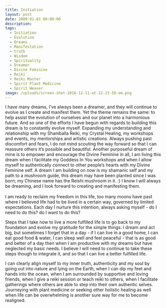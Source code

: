 ```yaml
---
title: Initiation
layout: post
date: 2000-01-01 00:00:00
description:
tags:
  - Initiation
  - Evolution
  - Dreams
  - Manifestation
  - truth
  - Wisdom
  - Spirituality
  - Dreamer
  - Divine Feminine
  - Reiki
  - Reiki Master
  - Spirit Plant Medicine
  - Spirit Weaver
image: /uploads/screen-shot-2016-12-11-at-12-23-50-am.png
---
```



I have many dreams, I’ve always been a dreamer, and they will continue to evolve as I create and manifest them. Yet the theme remains the same: to help assist the evolution of ourselves and our planet into a harmonious future. And so one of the efforts I have begun with regards to building this dream is to constantly evolve myself. Expanding my understanding and relationship with my Shamballa Reiki, my Crystal Healing, my workshops and events, my mentorships and artistic creations. Always pushing past discomfort and fears, I do not mind scouting the way forward so that I can reassure others it’s possible and beautiful. Another purposeful dream of mine is to empower and encourage the Divine Feminine in all, I am living this dream when I facilitate my Goddess In You workshops and when I allow myself to authentically connect to other people’s hearts with my Divine Feminine self. A dream I am building on now is my shamanic self and my path to a mushroom guide, this dream may have been planted since I was born; my Chinese name has the Reishi mushroom in it. :) I know I will always be dreaming, and I look forward to creating and manifesting them.
<br>
<br>I am ready to reclaim my freedom in this life, too many moons have past where I believed life had to be lived in a certain way, governed by limited expectations. Each day I nurture this intention, always asking myself - do I need to do this? do I want to do this?

Steps that I take now to live a more fulfilled life is to go back to my foundation and evolve my gratitude for the simple things. I dream and act big, but sometimes I forget that in a day - if I can live in a good home, I can eat good food & water, I can sleep well and feel peaceful - that is as good and better of a day then when I am productive with my dreams but have neglected my basic needs. I believe I will need to continue to take these steps though to integrate it, and so that I can live a better fulfilled life.

I can clearly align myself to my inner truth, authenticity and my soul by going out into nature and lying on the Earth, when I can dip my feet and hands into the ocean, when I am surrounded by supportive and loving friends, when I give a reiki session or teach reiki to others, when I facilitate gatherings where others are able to step into their own authentic selves. Journeying with plant medicine or seeking other holistic healing as well when life can be overwhelming is another sure way for me to become realigned.
